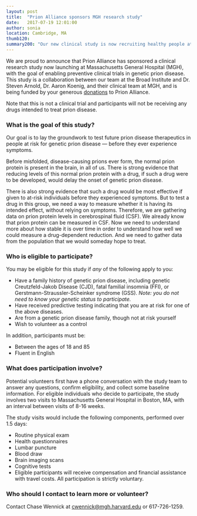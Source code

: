 ```yaml
---
layout: post
title:  "Prion Alliance sponsors MGH research study"
date:   2017-07-19 12:01:00
author: sonia
location: Cambridge, MA
thumb120: 
summary200: "Our new clinical study is now recruiting healthy people at risk for genetic prion disease and controls."
---
```


We are proud to announce that Prion Alliance has sponsored a clinical research study now launching at Massachusetts General Hospital (MGH), with the goal of enabling preventive clinical trials in genetic prion disease. This study is a collaboration between our team at the Broad Institute and Dr. Steven Arnold, Dr. Aaron Koenig, and their clinical team at MGH, and is being funded by your generous [donations](http://www.prionalliance.org/donate/) to Prion Alliance.

Note that this is not a clinical trial and participants will not be receiving any drugs intended to treat prion disease.

### What is the goal of this study?

Our goal is to lay the groundwork to test future prion disease therapeutics in people at risk for genetic prion disease &mdash; before they ever experience symptoms.

Before misfolded, disease-causing prions ever form, the normal prion protein is present in the brain, in all of us. There is strong evidence that reducing levels of this normal prion protein with a drug, if such a drug were to be developed, would delay the onset of genetic prion disease. 

There is also strong evidence that such a drug would be most effective if given to at-risk individuals before they experienced symptoms. But to test a drug in this group, we need a way to measure whether it is having its intended effect, without relying on symptoms. Therefore, we are gathering data on prion protein levels in cerebrospinal fluid (CSF). We already know that prion protein can be measured in CSF. Now we need to understand more about how stable it is over time in order to understand how well we could measure a drug-dependent reduction. And we need to gather data from the population that we would someday hope to treat.

### Who is eligible to participate?

You may be eligible for this study if *any* of the following apply to you:

+ Have a family history of genetic prion disease, including genetic Creutzfeld-Jakob Disease (CJD), fatal familial insomnia (FFI), or Gerstmann-Straussler-Scheinker syndrome (GSS). *Note: you do not need to know your genetic status to participate.*
+ Have received predictive testing indicating that you are at risk for one of the above diseases.
+ Are from a genetic prion disease family, though not at risk yourself
+ Wish to volunteer as a control

In addition, participants must be:

+ Between the ages of 18 and 85
+ Fluent in English

### What does participation involve?

Potential volunteers first have a phone conversation with the study team to answer any questions, confirm eligibility, and collect some baseline information. For eligible individuals who decide to participate, the study involves two visits to Massachusetts General Hospital in Boston, MA, with an interval between visits of 8-16 weeks.

The study visits would include the following components, performed over 1.5 days:

+ Routine physical exam
+ Health questionnaires
+ Lumbar puncture
+ Blood draw
+ Brain imaging scans
+ Cognitive tests
+ Eligible participants will receive compensation and financial assistance with travel costs. All participation is strictly voluntary.    

### Who should I contact to learn more or volunteer?

Contact Chase Wennick at <cwennick@mgh.harvard.edu> or 617-726-1259.

